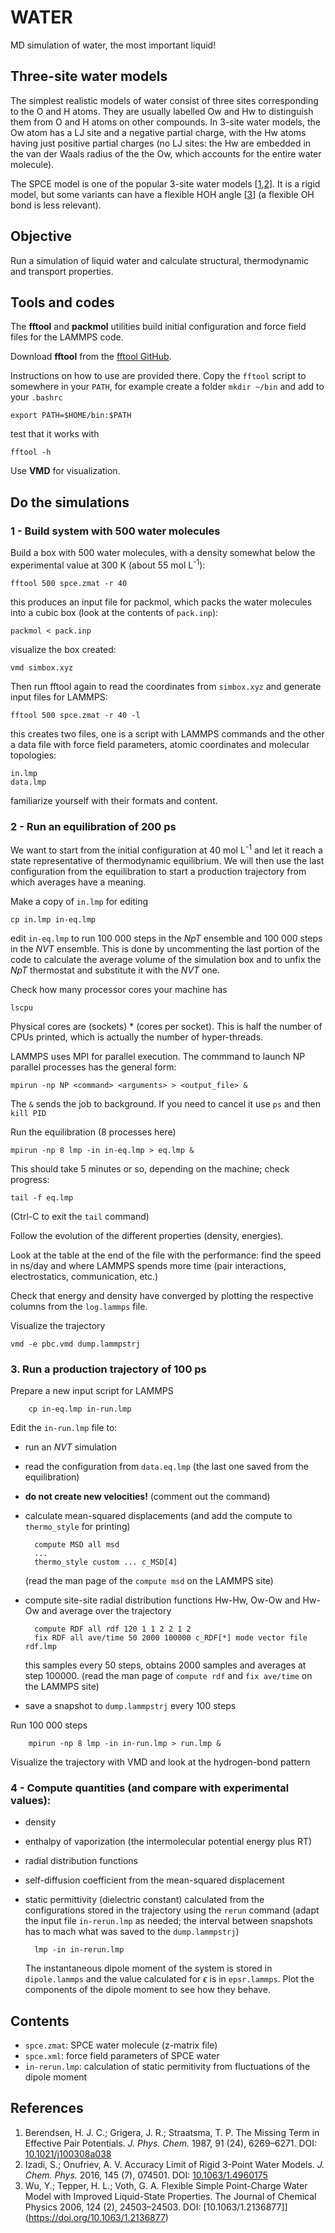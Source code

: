 # WATER

MD simulation of water, the most important liquid!

## Three-site water models

The simplest realistic models of water consist of three sites corresponding to the O and H atoms. They are usually labelled Ow and Hw to distinguish them from O and H atoms on other compounds. In 3-site water models, the Ow atom has a LJ site and a negative partial charge, with the Hw atoms having just positive partial charges (no LJ sites: the Hw are embedded in the van der Waals radius of the the Ow, which accounts for the entire water molecule).

The SPCE model is one of the popular 3-site water models [[1](#spce),[2](#opc3)]. It is a rigid model, but some variants can have a flexible HOH angle [[3](#flex)] (a flexible OH bond is less relevant).

## Objective

Run a simulation of liquid water and calculate structural, thermodynamic and transport properties.

## Tools and codes

The **fftool** and **packmol** utilities build initial configuration and force field files for the LAMMPS code.

Download **fftool** from the [fftool GitHub](https://github.com/paduagroup/fftool).

Instructions on how to use are provided there. Copy the `fftool` script to somewhere in your `PATH`, for example create a folder `mkdir ~/bin` and add to your `.bashrc`

    export PATH=$HOME/bin:$PATH

test that it works with

    fftool -h

Use **VMD** for visualization.


## Do the simulations

### 1 - Build system with 500 water molecules

Build a box with 500 water molecules, with a density somewhat below the experimental value at 300 K (about 55 mol L<sup>-1</sup>):

    fftool 500 spce.zmat -r 40

this produces an input file for packmol, which packs the water molecules into a cubic box (look at the contents of `pack.inp`):

    packmol < pack.inp

visualize the box created:

    vmd simbox.xyz

Then run fftool again to read the coordinates from `simbox.xyz` and generate input files for LAMMPS:

    fftool 500 spce.zmat -r 40 -l

this creates two files, one is a script with LAMMPS commands and the other a data file with force field parameters, atomic coordinates and molecular topologies:

    in.lmp
    data.lmp

familiarize yourself with their formats and content.


### 2 - Run an equilibration of 200 ps

We want to start from the initial configuration at 40 mol L<sup>-1</sup> and let it reach a state representative of thermodynamic equilibrium. We will then use the last configuration from the equilibration to start a production trajectory from which averages have a meaning.

Make a copy of `in.lmp` for editing

    cp in.lmp in-eq.lmp

edit `in-eq.lmp` to run 100 000 steps in the $NpT$ ensemble and 100 000 steps in the $NVT$ ensemble.
This is done by uncommenting the last portion of the code to calculate the average volume of the simulation box and to unfix the $NpT$ thermostat and substitute it with the $NVT$ one.

Check how many processor cores your machine has

    lscpu

 Physical cores are (sockets) * (cores per socket). This is half the number of CPUs printed, which is actually the number of hyper-threads.

LAMMPS uses MPI for parallel execution. The commmand to launch NP parallel processes has the general form:

    mpirun -np NP <command> <arguments> > <output_file> &

The `&` sends the job to background. If you need to cancel it use `ps` and then `kill PID`

Run the equilibration (8 processes here)

    mpirun -np 8 lmp -in in-eq.lmp > eq.lmp &

This should take 5 minutes or so, depending on the machine; check progress:

    tail -f eq.lmp

(Ctrl-C to exit the `tail` command)

Follow the evolution of the different properties (density, energies).

Look at the table at the end of the file with the performance: find the speed in ns/day and where LAMMPS spends more time (pair interactions, electrostatics, communication, etc.)

Check that energy and density have converged by plotting the respective columns from the `log.lammps` file.

Visualize the trajectory

    vmd -e pbc.vmd dump.lammpstrj


### 3. Run a production trajectory of 100 ps

Prepare a new input script for LAMMPS

        cp in-eq.lmp in-run.lmp

Edit the `in-run.lmp` file to:
* run an $NVT$ simulation
* read the configuration from `data.eq.lmp` (the last one saved from the equilibration)
* **do not create new velocities!** (comment out the command)
* calculate mean-squared displacements (and add the compute to `thermo_style` for printing)

        compute MSD all msd
        ...
        thermo_style custom ... c_MSD[4]

    (read the man page of the `compute msd` on the LAMMPS site)

* compute site-site radial distribution functions Hw-Hw, Ow-Ow and Hw-Ow and average over the trajectory

        compute RDF all rdf 120 1 1 2 2 1 2
        fix RDF all ave/time 50 2000 100000 c_RDF[*] mode vector file rdf.lmp

    this samples every 50 steps, obtains 2000 samples and averages at step 100000.
    (read the man page of `compute rdf` and `fix ave/time` on the LAMMPS site)

* save a snapshot to `dump.lammpstrj` every 100 steps

Run 100 000 steps

        mpirun -np 8 lmp -in in-run.lmp > run.lmp &

Visualize the trajectory with VMD and look at the hydrogen-bond pattern


### 4 - Compute quantities (and compare with experimental values):

- density
- enthalpy of vaporization (the intermolecular potential energy plus RT)
- radial distribution functions 
- self-diffusion coefficient from the mean-squared displacement
- static permittivity (dielectric constant) calculated from the configurations stored in the trajectory using the `rerun` command (adapt the input file `in-rerun.lmp` as needed; the interval between snapshots has to mach what was saved to the `dump.lammpstrj`)

        lmp -in in-rerun.lmp

    The instantaneous dipole moment of the system is stored in `dipole.lammps` and the value calculated for $\epsilon$ is in `epsr.lammps`. Plot the components of the dipole moment to see how they behave.


## Contents

- `spce.zmat`: SPCE water molecule (z-matrix file)
- `spce.xml`: force field parameters of SPCE water
- `in-rerun.lmp`: calculation of static permitivity from fluctuations of the dipole moment


## References

1. <a id="spce" /> Berendsen, H. J. C.; Grigera, J. R.; Straatsma, T. P. The Missing Term in Effective Pair Potentials. *J. Phys. Chem.* 1987, 91 (24), 6269–6271. DOI: [10.1021/j100308a038](https://doi.org/10.1021/j100308a038)
2. <a id="opc3" /> Izadi, S.; Onufriev, A. V. Accuracy Limit of Rigid 3-Point Water Models. *J. Chem. Phys.* 2016, 145 (7), 074501. DOI: [10.1063/1.4960175](https://doi.org/10.1063/1.4960175)
3. <a id="flex" /> Wu, Y.; Tepper, H. L.; Voth, G. A. Flexible Simple Point-Charge Water Model with Improved Liquid-State Properties. The Journal of Chemical Physics 2006, 124 (2), 24503–24503. DOI: [10.1063/1.2136877]](https://doi.org/10.1063/1.2136877)

